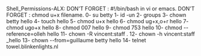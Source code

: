 Shell_Permissions-ALX: 
DON'T FORGET : #!/bin/bash in vi or emacs.
DON'T FORGET : chmod u+x filename.
0- su betty
1- id -un
2- groups
3- chown betty hello
4- touch hello
5- chmod u+x hello
6- chmod ug+x,o+r hello
7- chmod ugo+x hello
8- chmod 007 hello
9- chmod 753 hello
10- chmod --reference=olleh hello
11- chown -R vincent:staff .
12- chown -h vincent:staff _hello
13- chown --from=guillaume betty hello
14- telnet towel.blinkenlights.nl

